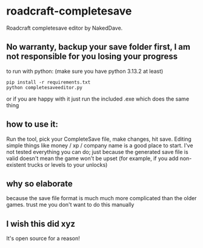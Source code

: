 # roadcraft-completesave
Roadcraft completesave editor by NakedDave. 

## No warranty, backup your save folder first, I am not responsible for you losing your progress

to run with python: (make sure you have python 3.13.2 at least) 
```
pip install -r requirements.txt
python completesaveeditor.py
```

or if you are happy with it just run the included .exe which does the same thing

## how to use it:

Run the tool, pick your CompleteSave file, make changes, hit save. 
Editing simple things like money / xp / company name is a good place to start. I've not tested everything you can do; just because the generated save file is valid doesn't mean the game won't be upset (for example, if you add non-existent trucks or levels to your unlocks)


## why so elaborate

because the save file format is much much more complicated than the older games. trust me you don't want to do this manually

## I wish this did xyz

It's open source for a reason! 